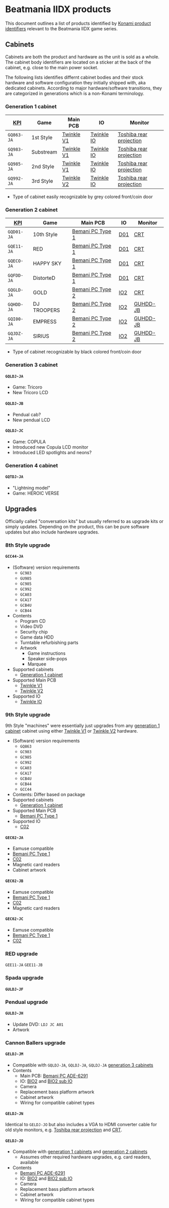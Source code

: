 # Beatmania IIDX products

This document outlines a list of products identified by [Konami product identifiers](#../kpi.md) relevant to the 
Beatmania IIDX game series.

## Cabinets

Cabinets are both the product and hardware as the unit is sold as a whole. The cabinet body identifiers are located on
a sticker at the back of the cabinet, e.g. close to the main power socket.

The following lists identifies differnt cabinet bodies and their stock hardware and software configuration they
initially shipped with, aka dedicated cabinets. According to major hardware/software transitions, they are categorized
in generations which is a non-Konami terminology.

### Generation 1 cabinet

| [KPI](../kpi.md) | Game      | Main PCB                  | IO                        | Monitor                                             |
|------------------|-----------|---------------------------|---------------------------|-----------------------------------------------------|
| `GQ863-JA`       | 1st Style | [Twinkle V1](#twinkle-v1) | [Twinkle IO](#twinkle-io) | [Toshiba rear projection](#toshiba-rear-projection) |
| `GQ983-JA`       | Substream | [Twinkle V1](#twinkle-v1) | [Twinkle IO](#twinkle-io) | [Toshiba rear projection](#toshiba-rear-projection) |
| `GQ985-JA`       | 2nd Style | [Twinkle V1](#twinkle-v1) | [Twinkle IO](#twinkle-io) | [Toshiba rear projection](#toshiba-rear-projection) |
| `GQ992-JA`       | 3rd Style | [Twinkle V2](#twinkle-v2) | [Twinkle IO](#twinkle-io) | [Toshiba rear projection](#toshiba-rear-projection) |

* Type of cabinet easily recognizable by grey colored front/coin door

### Generation 2 cabinet

| [KPI](../kpi.md) | Game        | Main PCB                              | IO          | Monitor               |
|------------------|-------------|---------------------------------------|-------------|-----------------------|
| `GQD01-JA`       | 10th Style  | [Bemani PC Type 1](#bemani-pc-type-1) | [D01](#d01) | [CRT](#CRT)           |
| `GQE11-JA`       | RED         | [Bemani PC Type 1](#bemani-pc-type-1) | [D01](#d01) | [CRT](#CRT)           |
| `GQECO-JA`       | HAPPY SKY   | [Bemani PC Type 1](#bemani-pc-type-1) | [D01](#d01) | [CRT](#CRT)           |
| `GQFDD-JA`       | DistorteD   | [Bemani PC Type 1](#bemani-pc-type-1) | [D01](#d01) | [CRT](#CRT)           |
| `GQGLD-JA`       | GOLD        | [Bemani PC Type 2](#bemani-pc-type-2) | [IO2](#io2) | [CRT](#CRT)           |
| `GQHDD-JA`       | DJ TROOPERS | [Bemani PC Type 2](#bemani-pc-type-2) | [IO2](#io2) | [GUHDD-JB](#GUHDD-JB) |
| `GQI00-JA`       | EMPRESS     | [Bemani PC Type 2](#bemani-pc-type-2) | [IO2](#io2) | [GUHDD-JB](#GUHDD-JB) |
| `GQJDZ-JA`       | SIRIUS      | [Bemani PC Type 2](#bemani-pc-type-2) | [IO2](#io2) | [GUHDD-JB](#GUHDD-JB) |

* Type of cabinet recognizable by black colored front/coin door

### Generation 3 cabinet

#### `GQLDJ-JA`

* Game: Tricoro
* New Tricoro LCD

#### `GQLDJ-JB`

* Pendual cab?
* New pendual LCD

#### `GQLDJ-JC`

* Game: COPULA
* Introduced new Copula LCD monitor
* Introduced LED spotlights and neons?

### Generation 4 cabinet

#### `GQTDJ-JA`

* "Lightning model"
* Game: HEROIC VERSE

## Upgrades

Officially called "conversation kits" but usually referred to as upgrade kits or simply updates. Depending on the
product, this can be pure software updates but also include hardware upgrades.

### 8th Style upgrade

#### `GCC44-JA`

* (Software) version requirements
  * `GC983`
  * `GU985`
  * `GC985`
  * `GC992`
  * `GCA03`
  * `GCA17`
  * `GCB4U`
  * `GCB44`
* Contents
  * Program CD
  * Video DVD
  * Security chip
  * Game data HDD
  * Turntable refurbishing parts
  * Artwork
    * Game instructions
    * Speaker side-pops
    * Marquee
* Supported cabinets
  * [Generation 1 cabinet](#generation-1-cabinet)
* Supported Main PCB
  * [Twinkle V1](#twinkle-v1)
  * [Twinkle V2](#twinkle-v2)
* Supported IO
  * [Twinkle IO](#twinkle-io)

### 9th Style upgrade

9th Style "machines" were essentially just upgrades from any [generation 1 cabinet](#generation-1-cabient) cabinet using
either [Twinkle V1](#twinkle-v1) or [Twinkle V2](#twinkle-v2) hardware.

* (Software) version requirements
  * `GQ863`
  * `GC983`
  * `GC985`
  * `GC992`
  * `GCA03`
  * `GCA17`
  * `GCB4U`
  * `GCB44`
  * `GCC44`
* Contents: Differ based on package
* Supported cabinets
  * [Generation 1 cabinet](#generation-1-cabinet)
* Supported Main PCB
  * [Bemani PC Type 1](#bemani-pc-type-1)
* Supported IO
  * [C02](#c02)

#### `GEC02-JA`

* Eamuse compatible
* [Bemani PC Type 1](#bemani-pc-type-1)
* [C02](#c02)
* Magnetic card readers
* Cabinet artwork

#### `GEC02-JB`

* Eamuse compatible
* [Bemani PC Type 1](#bemani-pc-type-1)
* [C02](#c02)
* Magnetic card readers

#### `GEC02-JC`

* Eamuse compatible
* [Bemani PC Type 1](#bemani-pc-type-1)
* [C02](#c02)

### RED upgrade

`GEE11-JA`
`GEE11-JB`

### Spada upgrade

#### `GULDJ-JF`

### Pendual upgrade

#### `GULDJ-JH`

* Update DVD: `LDJ JC A01`
* Artwork

### Cannon Ballers upgrade

#### `GELDJ-JM`

* Compatible with `GQLDJ-JA`, `GQLDJ-JA`, `GQLDJ-JA` [generation 3 cabinets](#generation-3-cabinet)
* Contents
  * Main PCB: [Bemani PC ADE-6291](../parts/iidx.md#bemani-pc-ade-6291)
  * IO: [BIO2](../parts/iidx.md#bio2) and [BIO2 sub IO](../parts/iidx.md#bio2-sub-io)
  * Camera
  * Replacement bass platform artwork
  * Cabinet artwork
  * Wiring for compatible cabinet types

#### `GELDJ-JN`

Identical to `GELDJ-JO` but also includes a VGA to HDMI converter cable for old style monitors, e.g.
[Toshiba rear projection](../parts/iidx.md#toshiba-rear-projection) and [CRT](../parts/iidx.md#crt).

#### `GELDJ-JO`

* Compatible with [generation 1 cabinets](#generation-1-cabinet) and [generation 2 cabinets](#generation-2-cabinet)
  * Assumes other required hardware upgrades, e.g. card readers, available
* Contents
  * [Bemani PC ADE-6291](../parts/iidx.md#bemani-pc-ade-6291)
  * IO: [BIO2](../parts/iidx.md#bio2) and [BIO2 sub IO](../parts/iidx.md#bio2-sub-io)
  * Camera
  * Replacement bass platform artwork
  * Cabinet artwork
  * Wiring for compatible cabinet types

